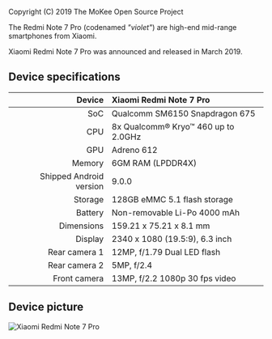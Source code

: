 Copyright (C) 2019 The MoKee Open Source Project

The Redmi Note 7 Pro (codenamed _"violet"_) are high-end mid-range smartphones from Xiaomi.

Xiaomi Redmi Note 7 Pro was announced and released in March 2019.

## Device specifications

| Device       | Xiaomi Redmi Note 7 Pro                         |
| -----------: | :---------------------------------------------- |
| SoC          | Qualcomm SM6150 Snapdragon 675                  |
| CPU          | 8x Qualcomm® Kryo™ 460 up to 2.0GHz             |
| GPU          | Adreno 612                                      |
| Memory       | 6GM RAM (LPDDR4X)                               |
| Shipped Android version | 9.0.0                              |
| Storage      | 128GB eMMC 5.1 flash storage                    |
| Battery      | Non-removable Li-Po 4000 mAh                    |
| Dimensions   | 159.21 x 75.21 x 8.1 mm                         |
| Display      | 2340 x 1080 (19.5:9), 6.3  inch                 |
| Rear camera 1 | 12MP, f/1.79 Dual LED flash                    |
| Rear camera 2 | 5MP, f/2.4                                    |
| Front camera | 13MP, f/2.2 1080p 30 fps video                 |

## Device picture

![Xiaomi Redmi Note 7 Pro](https://cdn.cnbj1.fds.api.mi-img.com/mi-mall/963828ec47b99ac1b057289517bed959.jpg)
